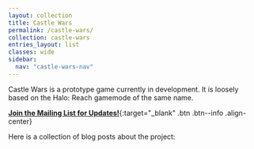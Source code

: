 ```yaml
---
layout: collection
title: Castle Wars
permalink: /castle-wars/
collection: castle-wars
entries_layout: list
classes: wide
sidebar:
  nav: "castle-wars-nav"
---
```


Castle Wars is a prototype game currently in development. It is loosely based on the Halo: Reach gamemode of the same name. 

[**Join the Mailing List for Updates!**](/castle-wars/mail/){:target="_blank" .btn .btn--info .align-center}

Here is a collection of blog posts about the project:
